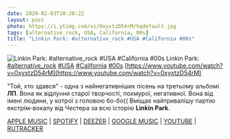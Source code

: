 ```yaml
---
date: 2020-02-03T10:20:22
layout: post
photo: https://i.ytimg.com/vi/0xyxtzD54rM/hqdefault.jpg
tags: [alternative_rock, USA, California, 00s]
title: "Linkin Park: #alternative_rock #USA #California #00s"
---
```

![Linkin Park: #alternative_rock #USA #California #00s](https://i.ytimg.com/vi/0xyxtzD54rM/hqdefault.jpg)
Linkin Park: [#alternative_rock](/tags/#alternative_rock) [#USA](/tags/#USA) [#California](/tags/#California) [#00s](/tags/#00s) [https://www.youtube.com/watch?v=0xyxtzD54rM](https://www.youtube.com/watch?v=0xyxtzD54rM)

&quot;Той, хто здався&quot; - одна з найнегативніших пісень на третьому альбомі **ЛП**. Вона як відлуння старої творчості, похмурої, негативної. Вона від імені людини, у котрої з головою бо-бо(( Вміщає найтривалішу партію екстрім-вокалу від Честера за всю історію **Linkin Park**.

[APPLE MUSIC](https://music.apple.com/ru/album/given-up-ep/274567011) \| [SPOTIFY](https://open.spotify.com/album/72unDeCzOJ7Ho2fICTX8Kz) \| [DEEZER](https://www.deezer.com/album/94968?utm_source=deezer&amp;utm_content=album-94968&amp;utm_term=1601611822_1580717795&amp;utm_medium=web) \| [GOOGLE MUSIC](https://play.google.com/music/m/Bsqgtffrgueeiwvoqo3nnf5kf4e?t=Given_Up_-_Linkin_Park) \| [YOUTUBE](https://www.youtube.com/playlist?list=OLAK5uy_lvy-dvWjyT3J9mL2yOgF52IkcZ2z3OySk) \| [RUTRACKER](https://rutracker.org/forum/viewtopic.php?t=3557124)